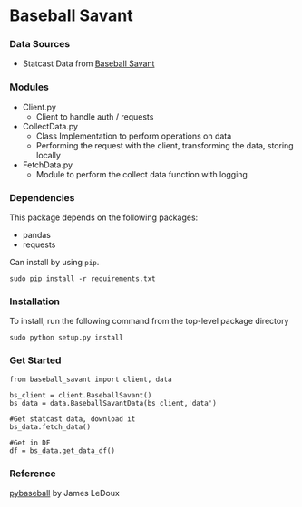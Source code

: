 # Baseball Savant

### Data Sources

- Statcast Data from [Baseball Savant](https://baseballsavant.mlb.com/)

### Modules

- Client.py
  - Client to handle auth / requests
- CollectData.py
  - Class Implementation to perform operations on data
  - Performing the request with the client, transforming the data, storing locally
- FetchData.py
  - Module to perform the collect data function with logging

### Dependencies

This package depends on the following packages:

- pandas
- requests

Can install by using `pip`.

`sudo pip install -r requirements.txt`

### Installation

To install, run the following command from the top-level package directory

`sudo python setup.py install`

### Get Started

```
from baseball_savant import client, data

bs_client = client.BaseballSavant()
bs_data = data.BaseballSavantData(bs_client,'data')

#Get statcast data, download it
bs_data.fetch_data()

#Get in DF
df = bs_data.get_data_df()
```

### Reference

[pybaseball](https://github.com/jldbc/pybaseball) by James LeDoux
